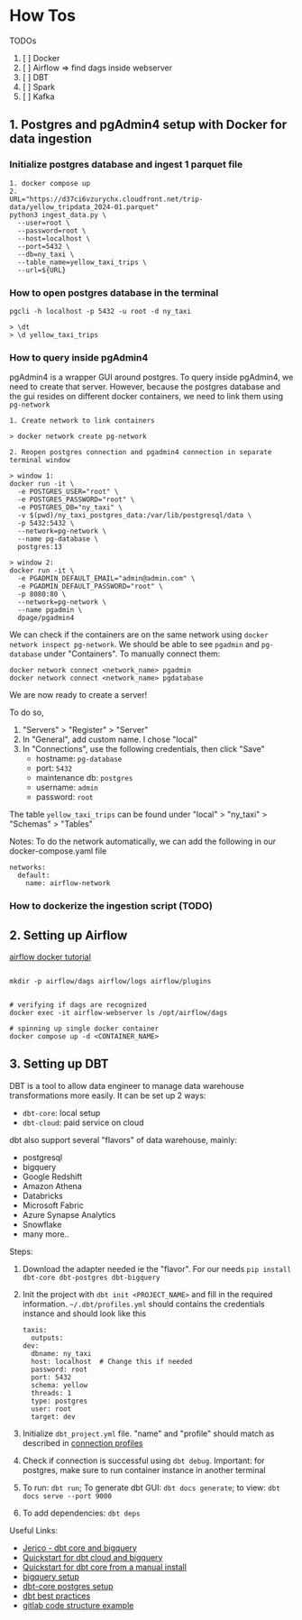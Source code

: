 # How Tos

TODOs
1. [ ] Docker
2. [ ] Airflow => find dags inside webserver
3. [ ] DBT
4. [ ] Spark
5. [ ] Kafka

## 1. Postgres and pgAdmin4 setup with Docker for data ingestion

### Initialize postgres database and ingest 1 parquet file

```{zsh}
1. docker compose up
2.
URL="https://d37ci6vzurychx.cloudfront.net/trip-data/yellow_tripdata_2024-01.parquet"
python3 ingest_data.py \
  --user=root \
  --password=root \
  --host=localhost \
  --port=5432 \
  --db=ny_taxi \
  --table_name=yellow_taxi_trips \
  --url=${URL}

```

### How to open postgres database in the terminal

```{zsh}
pgcli -h localhost -p 5432 -u root -d ny_taxi

> \dt
> \d yellow_taxi_trips

```

### How to query inside pgAdmin4

pgAdmin4 is a wrapper GUI around postgres. To query inside pgAdmin4, we need
to create that server. However, because the postgres database and the gui
resides on different docker containers, we need to link them using
`pg-network`


```{}
1. Create network to link containers

> docker network create pg-network

2. Reopen postgres connection and pgadmin4 connection in separate terminal window

> window 1:
docker run -it \
  -e POSTGRES_USER="root" \
  -e POSTGRES_PASSWORD="root" \
  -e POSTGRES_DB="ny_taxi" \
  -v $(pwd)/ny_taxi_postgres_data:/var/lib/postgresql/data \
  -p 5432:5432 \
  --network=pg-network \
  --name pg-database \
  postgres:13

> window 2:
docker run -it \
  -e PGADMIN_DEFAULT_EMAIL="admin@admin.com" \
  -e PGADMIN_DEFAULT_PASSWORD="root" \
  -p 8080:80 \
  --network=pg-network \
  --name pgadmin \
  dpage/pgadmin4

```

We can check if the containers are on the same network using
`docker network inspect pg-network`. We should be able to see `pgadmin` and
`pg-database` under "Containers". To manually connect them:

```{}
docker network connect <network_name> pgadmin
docker network connect <network_name> pgdatabase
```

We are now ready to create a server!

To do so,
1. "Servers" > "Register" > "Server"
2. In "General", add custom name. I chose "local"
3. In "Connections", use the following credentials, then click "Save"
    * hostname: `pg-database`
    * port: `5432`
    * maintenance db: `postgres`
    * username: `admin`
    * password: `root`

The table `yellow_taxi_trips` can be found under "local" > "ny_taxi" > "Schemas" > "Tables"

Notes:
To do the network automatically, we can add the following in
our docker-compose.yaml file

```{}
networks:
  default:
    name: airflow-network
```


### How to dockerize the ingestion script (TODO)


## 2. Setting up Airflow

[airflow docker tutorial](https://medium.com/@le.oasis/apache-airflow-docker-tutorial-2c8c152a074a)

```

mkdir -p airflow/dags airflow/logs airflow/plugins


# verifying if dags are recognized
docker exec -it airflow-webserver ls /opt/airflow/dags

# spinning up single docker container
docker compose up -d <CONTAINER_NAME>
```

## 3. Setting up DBT

DBT is a tool to allow data engineer to manage data warehouse
transformations more easily. It can be set up 2 ways:
- `dbt-core`: local setup
- `dbt-cloud`: paid service on cloud

dbt also support several "flavors" of data warehouse,
mainly:
- postgresql
- bigquery
- Google Redshift
- Amazon Athena
- Databricks
- Microsoft Fabric
- Azure Synapse Analytics
- Snowflake
- many more..

Steps:
1. Download the adapter needed ie the "flavor". For our needs `pip install dbt-core dbt-postgres dbt-bigquery`
2. Init the project with `dbt init <PROJECT_NAME>` and fill in the required information. `~/.dbt/profiles.yml` should contains the credentials instance and should look like this

    ```{/.dbt/profiles.yml}
    taxis:
      outputs:
	dev:
	  dbname: ny_taxi
	  host: localhost  # Change this if needed
	  password: root
	  port: 5432
	  schema: yellow
	  threads: 1
	  type: postgres
	  user: root
      target: dev
    ```

3. Initialize `dbt_project.yml` file. "name" and "profile"  should match as described in [connection profiles](https://docs.getdbt.com/docs/core/connect-data-platform/connection-profiles)
4. Check if connection is successful using `dbt debug`. Important: for postgres, make sure to run container instance in another terminal
5. To run: `dbt run`; To generate dbt GUI: `dbt docs generate`; to view: `dbt docs serve --port 9000`
6. To add dependencies: `dbt deps`


Useful Links:
- [Jerico - dbt core and bigquery](https://blog.det.life/dbt-core-and-bigquery-a-complete-guide-to-automating-data-transformations-with-github-ci-cd-0b46121c66db)
- [Quickstart for dbt cloud and bigquery](https://docs.getdbt.com/guides/bigquery?step=1)
- [Quickstart for dbt core from a manual install](https://docs.getdbt.com/guides/manual-install?step=5)
- [bigquery setup](https://docs.getdbt.com/docs/core/connect-data-platform/bigquery-setup)
- [dbt-core postgres setup](https://medium.com/@jewelski/configure-my-dbt-core-side-project-using-my-local-postgres-database-f31c998ab6f3)
- [dbt best practices](https://docs.getdbt.com/best-practices)
- [gitlab code structure example](https://gitlab.com/gitlab-data/analytics)
